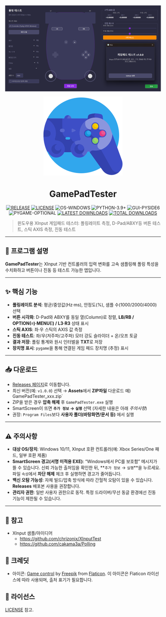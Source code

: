 <p align="center">
  <img src="main.png" alt="ApexGIFMaker 메인 UI" width="820">
</p>
<p align="center">
  <img src="icon.png" width="256" alt="GamePadTester icon" />
</p>
<h1 align="center">GamePadTester</h1>
<p align="center">
  <a href="https://github.com/deuxdoom/GamePadTester/releases"><img src="https://img.shields.io/github/v/release/deuxdoom/GamePadTester?logo=github&label=RELEASE" alt="RELEASE"/></a>
  <a href="https://github.com/deuxdoom/GamePadTester/blob/main/LICENSE"><img src="https://img.shields.io/github/license/deuxdoom/GamePadTester?label=LICENSE" alt="LICENSE"/></a>
  <img src="https://img.shields.io/badge/OS-WINDOWS-0078D6?logo=windows" alt="OS-WINDOWS"/>
  <img src="https://img.shields.io/badge/PYTHON-3.9%2B-3776AB?logo=python" alt="PYTHON-3.9+"/>
  <img src="https://img.shields.io/badge/GUI-PYSIDE6-41CD52?logo=qt" alt="GUI-PYSIDE6"/>
  <img src="https://img.shields.io/badge/PYGAME-OPTIONAL-3776AB?logo=python" alt="PYGAME-OPTIONAL"/>
  <a href="https://github.com/deuxdoom/GamePadTester/releases/latest"><img src="https://img.shields.io/github/downloads/deuxdoom/GamePadTester/latest/total?logo=github&label=LATEST%20DOWNLOADS" alt="LATEST DOWNLOADS"/></a>
  <a href="https://github.com/deuxdoom/GamePadTester/releases"><img src="https://img.shields.io/github/downloads/deuxdoom/GamePadTester/total?logo=github&label=TOTAL%20DOWNLOADS" alt="TOTAL DOWNLOADS"/></a>
</p>

> 윈도우용 XInput 게임패드 테스터: 폴링레이트 측정, D-Pad/ABXY등 버튼 테스트, 스틱 AXIS 측정, 진동 테스트

---

## 📘 프로그램 설명
**GamePadTester**는 XInput 기반 컨트롤러의 입력 변화를 고속 샘플링해 폴링 특성을 수치화하고 버튼이나 진동 등 테스트 가능한 앱입니다.

---

## ✨ 핵심 기능
- **폴링레이트 분석**: 평균/중앙값(Hz·ms), 안정도(%), 샘플 수(1000/2000/4000) 선택
- **버튼 시각화**: D-Pad와 ABXY를 동일 열(Column)로 정렬, **LB/RB / OPTION(≡)·MENU(⁝) / L3·R3** 상태 표시
- **스틱 AXIS**: 좌·우 스틱의 AXIS 값 측정
- **진동 테스트**: 좌/우(저주파/고주파) 모터 강도 슬라이더 + 온/오프 토글
- **결과 저장**: 폴링 통계와 원시 인터벌을 **TXT**로 저장
- **장치명 표시**: `pygame`을 통해 연결된 게임 패드 장치명 (추정) 표시

---

## 📥 다운로드
- [Releases 페이지](https://github.com/deuxdoom/GamePadTester/releases)로 이동합니다.
- 최신 버전(예: `v1.0.0`) 선택 → **Assets**에서 **ZIP파일** 다운로드 예) GamePadTester_xxx.zip`
- ZIP을 받은 경우 **압축 해제** 후 `GamePadTester.exe` 실행
- SmartScreen이 뜨면 **`추가 정보` → `실행`** 선택 (자세한 내용은 아래 *주의사항*)
- 권장: `Program Files`보다 **사용자 폴더(바탕화면/문서 등)** 에서 실행

---

## ⚠️ 주의사항
- **대상 OS/장치**: Windows 10/11, XInput 호환 컨트롤러(예: Xbox Series/One 패드, 일부 호환 제품)
- **SmartScreen 경고(서명 미적용 EXE)**: “Windows에서 PC를 보호함” 메시지가 뜰 수 있습니다. 신뢰 가능한 출처임을 확인한 뒤, **`추가 정보` → `실행`**을 누르세요. 파일 `속성`에서 **차단 해제** 체크 후 실행하면 경고가 줄어듭니다.
- **백신 오탐 가능성**: 자체 빌드/압축 방식에 따라 간헐적 오탐이 있을 수 있습니다. **Releases** 배포본 사용을 권장합니다.
- **관리자 권한**: 일반 사용자 권한으로 동작. 특정 드라이버/무선 동글 환경에선 진동 기능이 제한될 수 있습니다.

---

## 🔗 참고
- XInput 샘플/아이디어  
  - https://github.com/chrizonix/XInputTest  
  - https://github.com/cakama3a/Polling

## 🙏 크레딧
- 아이콘: <a href="https://www.flaticon.com/free-icon/game-control_1722368">Game control</a> by <a href="https://www.flaticon.com/authors/freepik">Freepik</a> from <a href="https://www.flaticon.com/">Flaticon</a>. 이 아이콘은 Flaticon 라이선스에 따라 사용되며, 출처 표기가 필요합니다.

## 📄 라이선스
[LICENSE](LICENSE) 참고.
